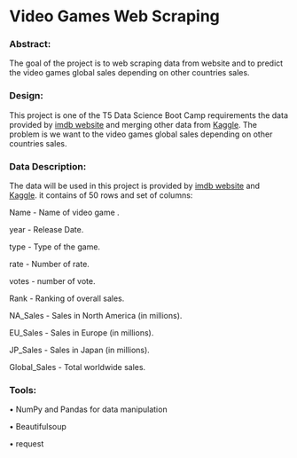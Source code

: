
# Video Games Web Scraping

### Abstract:
The goal of the project is to web scraping data from website and to predict the video games global sales depending on other countries sales.

### Design:
This project is one of the T5 Data Science Boot Camp requirements the data provided by <a href="https://www.imdb.com/search/title/?title_type=video_game&num_votes=,5000,&sort=user_rating,desc&pf_rd_m=A2FGELUUNOQJNL&pf_rd_p=87cca6a7-a16d-42d9-b9de-6aace99ec40a&pf_rd_r=ERFX36S273PQKZHMN3NF&pf_rd_s=center-6&pf_rd_t=60601&pf_rd_i=video-games&ref_=fea_vg_scg_ats_toprated_hd">imdb website</a> and merging other data from <a href="https://www.kaggle.com/gregorut/videogamesales/version/2">Kaggle</a>. The problem is we want to the video games global sales depending on other countries sales.

### Data Description:
The data will be used in this project is provided by  <a href="https://www.imdb.com/search/title/?title_type=video_game&num_votes=,5000,&sort=user_rating,desc&pf_rd_m=A2FGELUUNOQJNL&pf_rd_p=87cca6a7-a16d-42d9-b9de-6aace99ec40a&pf_rd_r=ERFX36S273PQKZHMN3NF&pf_rd_s=center-6&pf_rd_t=60601&pf_rd_i=video-games&ref_=fea_vg_scg_ats_toprated_hd">imdb website</a> and <a href="https://www.kaggle.com/gregorut/videogamesales/version/2">Kaggle</a>.  it contains of  50 rows and set of columns:

Name - Name of video game .

year - Release Date.

type  - Type of the game.

rate - Number of rate.

votes - number of vote.

Rank - Ranking of overall sales.

NA_Sales - Sales in North America (in millions).

EU_Sales - Sales in Europe (in millions).

JP_Sales - Sales in Japan (in millions).

Global_Sales - Total worldwide sales.

### Tools:

•	NumPy and Pandas for data manipulation

•	Beautifulsoup

•	request


